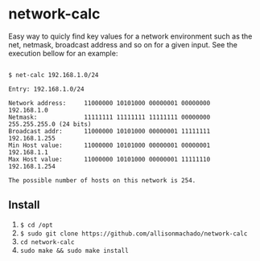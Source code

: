 # network-calc

Easy way to quicly find key values for a network environment such as the net,
netmask, broadcast address and so on for a given input. See the
execution bellow for an example:

```

$ net-calc 192.168.1.0/24

Entry: 192.168.1.0/24

Network address:     11000000 10101000 00000001 00000000    192.168.1.0
Netmask:             11111111 11111111 11111111 00000000    255.255.255.0 (24 bits)
Broadcast addr:      11000000 10101000 00000001 11111111    192.168.1.255
Min Host value:      11000000 10101000 00000001 00000001    192.168.1.1
Max Host value:      11000000 10101000 00000001 11111110    192.168.1.254

The possible number of hosts on this network is 254.

```

## Install

1. `$ cd /opt`
2. `$ sudo git clone https://github.com/allisonmachado/network-calc`
3. `cd network-calc`
4. `sudo make && sudo make install`
